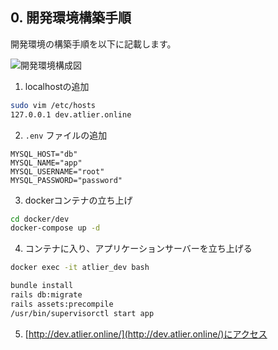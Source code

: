 ## 0. 開発環境構築手順

開発環境の構築手順を以下に記載します。

![開発環境構成図](https://user-images.githubusercontent.com/72424114/124074758-ec4aed80-da7e-11eb-8a76-48a2f8a2f35a.png)

1. localhostの追加

```bash
sudo vim /etc/hosts
127.0.0.1 dev.atlier.online
```

2. `.env` ファイルの追加

```
MYSQL_HOST="db"
MYSQL_NAME="app"
MYSQL_USERNAME="root"
MYSQL_PASSWORD="password"
```

3. dockerコンテナの立ち上げ

```bash
cd docker/dev
docker-compose up -d
```

4. コンテナに入り、アプリケーションサーバーを立ち上げる

```bash
docker exec -it atlier_dev bash

bundle install
rails db:migrate
rails assets:precompile
/usr/bin/supervisorctl start app
```

5. [http://dev.atlier.online/](http://dev.atlier.online/)にアクセス
